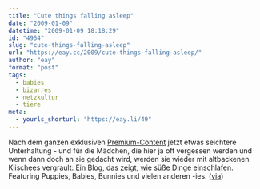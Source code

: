 ```yaml
---
title: "Cute things falling asleep"
date: "2009-01-09"
datetime: "2009-01-09 18:18:29"
id: "4954"
slug: "cute-things-falling-asleep"
url: "https://eay.cc/2009/cute-things-falling-asleep/"
author: "eay"
format: "post"
tags:
  - babies
  - bizarres
  - netzkultur
  - tiere
meta:
  - yourls_shorturl: "https://eay.li/49"
---
```


Nach dem ganzen exklusiven [Premium-Content](//eay.cc/2009/podcast-1-james-und-michael/) jetzt etwas seichtere Unterhaltung - und für die Mädchen, die hier ja oft vergessen werden und wenn dann doch an sie gedacht wird, werden sie wieder mit altbackenen Klischees vergrault: [Ein Blog, das zeigt, wie süße Dinge einschlafen](http://www.cutethingsfallingasleep.org/). Featuring Puppies, Babies, Bunnies und vielen anderen -ies. ([via](http://www.fimoculous.com/archive/post-5597.cfm))
